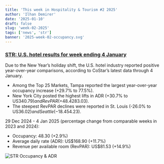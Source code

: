 ```yaml
---
title: 'This week in Hospitality & Tourism #2 2025'
author: 'Ilhan Demirer'
date: '2025-01-10'
draft: false
slug: 'week-02-2025'
tags: ['news', 'str']
banner: '2025-week-02-occupancy.svg'
---
```


### [STR: U.S. hotel results for week ending 4 January](https://str.com/press-release/us-hotel-results-week-ending-4-january)

Due to the New Year’s holiday shift, the U.S. hotel industry reported positive year-over-year comparisons, according to CoStar’s latest data through 4 January.

- Among the Top 25 Markets, Tampa reported the largest year-over-year occupancy increase (+29.7% to 77.5%).
- New York City posted the highest lifts in ADR (+30.7% to US$340.79) and RevPAR (+48.4% to US$283.03).
- The steepest RevPAR declines were reported in St. Louis (-26.0% to US$36.02) and Seattle (-18.4% to US$54.23).

29 Dec 2024 - 4 Jan 2025 (percentage change from comparable weeks in 2023 and 2024):

- Occupancy: 48.30 (+2.9%)
- Average daily rate (ADR): US$168.90 (+11.7%)
- Revenue per available room (RevPAR): US$81.53 (+14.9%)

![STR Occupancy & ADR](/images/blogimages/2025-week-02-occupancy.svg)
